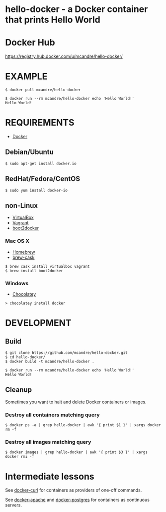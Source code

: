 # hello-docker - a Docker container that prints Hello World

# Docker Hub

https://registry.hub.docker.com/u/mcandre/hello-docker/

# EXAMPLE

```
$ docker pull mcandre/hello-docker

$ docker run --rm mcandre/hello-docker echo 'Hello World!'
Hello World!
```

# REQUIREMENTS

* [Docker](https://www.docker.com/)

## Debian/Ubuntu

```
$ sudo apt-get install docker.io
```

## RedHat/Fedora/CentOS

```
$ sudo yum install docker-io
```

## non-Linux

* [VirtualBox](https://www.virtualbox.org/)
* [Vagrant](https://www.vagrantup.com/)
* [boot2docker](http://boot2docker.io/)

### Mac OS X

* [Homebrew](http://brew.sh/)
* [brew-cask](http://caskroom.io/)

```
$ brew cask install virtualbox vagrant
$ brew install boot2docker
```

### Windows

* [Chocolatey](https://chocolatey.org/)

```
> chocolatey install docker
```

# DEVELOPMENT

## Build

```
$ git clone https://github.com/mcandre/hello-docker.git
$ cd hello-docker/
$ docker build -t mcandre/hello-docker .

$ docker run --rm mcandre/hello-docker echo 'Hello World!'
Hello World!
```

## Cleanup

Sometimes you want to halt and delete Docker containers or images.

### Destroy all containers matching query

```
$ docker ps -a | grep hello-docker | awk '{ print $1 }' | xargs docker rm -f
```

### Destroy all images matching query

```
$ docker images | grep hello-docker | awk '{ print $3 }' | xargs docker rmi -f
```

# Intermediate lessons

See [docker-curl](https://github.com/mcandre/docker-curl) for containers as providers of one-off commands.

See [docker-apache](https://github.com/mcandre/docker-apache) and [docker-postgres](https://github.com/mcandre/docker-postgres) for containers as continuous servers.
